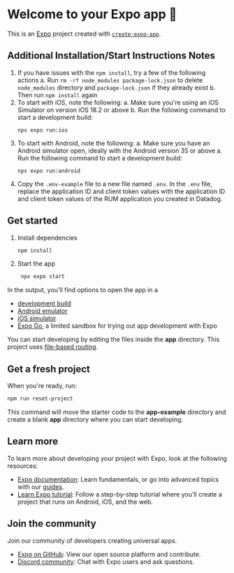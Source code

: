 # Welcome to your Expo app 👋

This is an [Expo](https://expo.dev) project created with [`create-expo-app`](https://www.npmjs.com/package/create-expo-app).

## Additional Installation/Start Instructions Notes

1. If you have issues with the `npm install`, try a few of the following actions
   a. Run `rm -rf node_modules package-lock.json` to delete `node_modules` directory and `package-lock.json` if they already exist
   b. Then run `npm install` again
2. To start with iOS, note the following:
   a. Make sure you're using an iOS Simulator on version iOS 18.2 or above
   b. Run the following command to start a development build:
   ```
   npx expo run:ios
   ```
3. To start with Android, note the following:
   a. Make sure you have an Android simulator open, ideally with the Android version 35 or above
   a. Run the following command to start a development build:
   ```
   npx expo run:android
   ```
4. Copy the `.env-example` file to a new file named `.env`. In the `.env` file, replace the application ID and client token values with the application ID and client token values of the RUM application you created in Datadog.

## Get started

1. Install dependencies

   ```bash
   npm install
   ```

2. Start the app

   ```bash
    npx expo start
   ```

In the output, you'll find options to open the app in a

- [development build](https://docs.expo.dev/develop/development-builds/introduction/)
- [Android emulator](https://docs.expo.dev/workflow/android-studio-emulator/)
- [iOS simulator](https://docs.expo.dev/workflow/ios-simulator/)
- [Expo Go](https://expo.dev/go), a limited sandbox for trying out app development with Expo

You can start developing by editing the files inside the **app** directory. This project uses [file-based routing](https://docs.expo.dev/router/introduction).

## Get a fresh project

When you're ready, run:

```bash
npm run reset-project
```

This command will move the starter code to the **app-example** directory and create a blank **app** directory where you can start developing.

## Learn more

To learn more about developing your project with Expo, look at the following resources:

- [Expo documentation](https://docs.expo.dev/): Learn fundamentals, or go into advanced topics with our [guides](https://docs.expo.dev/guides).
- [Learn Expo tutorial](https://docs.expo.dev/tutorial/introduction/): Follow a step-by-step tutorial where you'll create a project that runs on Android, iOS, and the web.

## Join the community

Join our community of developers creating universal apps.

- [Expo on GitHub](https://github.com/expo/expo): View our open source platform and contribute.
- [Discord community](https://chat.expo.dev): Chat with Expo users and ask questions.
